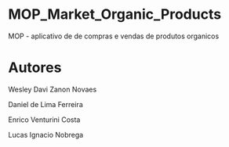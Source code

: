 # MOP_Market_Organic_Products
MOP - aplicativo de de compras e vendas de produtos organicos


# Autores
Wesley Davi Zanon Novaes

Daniel de Lima Ferreira

Enrico Venturini Costa

Lucas Ignacio Nobrega

